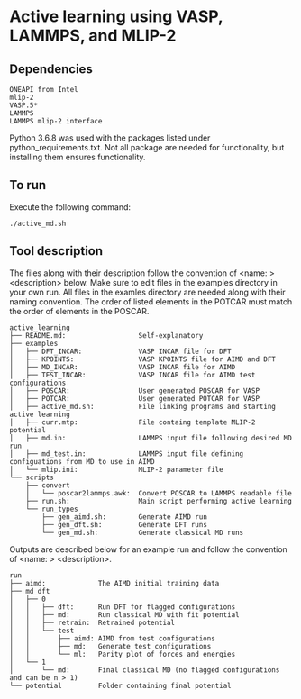 # Active learning using VASP, LAMMPS, and MLIP-2

## Dependencies

```
ONEAPI from Intel
mlip-2
VASP.5*
LAMMPS
LAMMPS mlip-2 interface
``` 

Python 3.6.8 was used with the packages listed under python_requirements.txt. Not all package are needed for functionality, but installing them ensures functionality.

## To run
Execute the following command:

```
./active_md.sh
```

## Tool description
The files along with their description follow the convention of \<name: \> \<description\> below. Make sure to edit files in the examples directory in your own run. All files in the examles directory are needed along with their naming convention. The order of listed elements in the POTCAR must match the order of elements in the POSCAR.

```
active_learning
├── README.md:                  Self-explanatory
├── examples
│   ├── DFT_INCAR:              VASP INCAR file for DFT
│   ├── KPOINTS:                VASP KPOINTS file for AIMD and DFT
│   ├── MD_INCAR:               VASP INCAR file for AIMD
│   ├── TEST_INCAR:             VASP INCAR file for AIMD test configurations
│   ├── POSCAR:                 User generated POSCAR for VASP
│   ├── POTCAR:                 User generated POTCAR for VASP
│   ├── active_md.sh:           File linking programs and starting active learning
│   ├── curr.mtp:               File containg template MLIP-2 potential
│   ├── md.in:                  LAMMPS input file following desired MD run
│   ├── md_test.in:             LAMMPS input file defining configuations from MD to use in AIMD
│   └── mlip.ini:               MLIP-2 parameter file
└── scripts
    ├── convert
    │   └── poscar2lammps.awk:  Convert POSCAR to LAMMPS readable file
    ├── run.sh:                 Main script performing active learning
    └── run_types
        ├── gen_aimd.sh:        Generate AIMD run
        ├── gen_dft.sh:         Generate DFT runs
        └── gen_md.sh:          Generate classical MD runs
```

Outputs are described below for an example run and follow the convention of \<name: \> \<description\>.

```
run
├── aimd:             The AIMD initial training data
├── md_dft
│   ├── 0
│   │   ├── dft:      Run DFT for flagged configurations
│   │   ├── md:       Run classical MD with fit potential
│   │   ├── retrain:  Retrained potential
│   │   └── test
│   │       ├── aimd: AIMD from test configurations
│   │       ├── md:   Generate test configurations
│   │       └── ml:   Parity plot of forces and energies
│   └── 1
│       └── md:       Final classical MD (no flagged configurations and can be n > 1)
└── potential         Folder containing final potential
```
